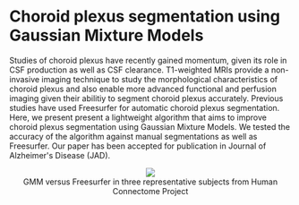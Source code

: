 # Choroid plexus segmentation using Gaussian Mixture Models

 Studies of choroid plexus have recently gained momentum, given its role in CSF production as well as CSF clearance. T1-weighted MRIs provide a non-invasive imaging technique to study the morphological characteristics of choroid plexus and also enable more advanced functional and perfusion imaging given their abilitiy to segment choroid plexus accurately. Previous studies have used Freesurfer for automatic choroid plexus segmentation. Here, we present present a lightweight algorithm that aims to improve choroid plexus segmentation using Gaussian Mixture Models. We tested the accuracy of the algorithm against manual segmentations as well as Freesurfer. Our paper has been accepted for publication in Journal of Alzheimer's Disease (JAD). 
 
<center><img src="./docs/three_hcp_subjects.png"></center>
<center><figurecaption>GMM versus Freesurfer in three representative subjects from Human Connectome Project</figurecaption></center>

